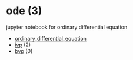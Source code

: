 # ode (3)
jupyter notebook for ordinary differential equation

+ [ordinary_differential_equation](ordinary_differential_equation.ipynb)
+ [ivp](ivp/README.md) (2)
+ [bvp](bvp/README.md) (0)
